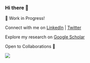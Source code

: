 ### Hi there 👋


🚧 Work in Progress!

Connect with me on [LinkedIn](https://www.linkedin.com/in/viswa98/) | [Twitter](https://twitter.com/Viswanatha20)

Explore my research on [Google Scholar](https://scholar.google.com/citations?user=9C5TEbkAAAAJ&hl=en)

Open to Collaborations 🤝

![](https://komarev.com/ghpvc/?username=ViswanathaReddyGajjala&color=blueviolet)

<!-- https://github.com/anuraghazra/github-readme-stats 
https://github.com/antonkomarev/github-profile-views-counter
[![Viswa's GitHub stats](https://github-readme-stats.vercel.app/api?username=ViswanathaReddyGajjala)](https://github.com/ViswanathaReddyGajjala/github-readme-stats)
--> 


<!--
**ViswanathaReddyGajjala/ViswanathaReddyGajjala** is a ✨ _special_ ✨ repository because its `README.md` (this file) appears on your GitHub profile.

Here are some ideas to get you started:

- 🔭 I’m currently working on ...
- 🌱 I’m currently learning ...
- 👯 I’m looking to collaborate on ...
- 🤔 I’m looking for help with ...
- 💬 Ask me about ...
- 📫 How to reach me: ...
- 😄 Pronouns: ...
- ⚡ Fun fact: ...
-->
